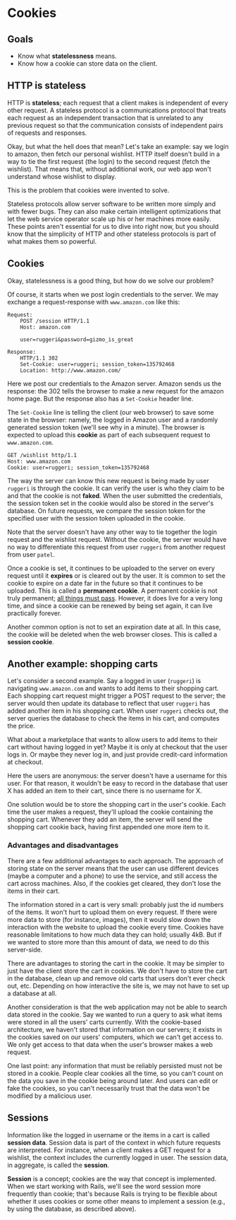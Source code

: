 # Cookies

## Goals

* Know what **statelessness** means.
* Know how a cookie can store data on the client.

## HTTP is stateless

HTTP is **stateless**; each request that a client makes is independent
of every other request. A stateless protocol is a communications
protocol that treats each request as an independent transaction that
is unrelated to any previous request so that the communication
consists of independent pairs of requests and responses.

Okay, but what the hell does that mean? Let's take an example: say we
login to amazon, then fetch our personal wishlist. HTTP itself doesn't
build in a way to tie the first request (the login) to the second
request (fetch the wishlist). That means that, without additional
work, our web app won't understand whose wishlist to display.

This is the problem that cookies were invented to solve.

Stateless protocols allow server software to be written more simply
and with fewer bugs. They can also make certain intelligent
optimizations that let the web service operator scale up his or her machines
more easily. These points aren't essential for us to dive into right
now, but you should know that the simplicity of HTTP and other
stateless protocols is part of what makes them so powerful.

## Cookies

Okay, statelessness is a good thing, but how do we solve our problem?

Of course, it starts when we post login credentials to the server. We
may exchange a request-response with `www.amazon.com` like this:

```
Request:
    POST /session HTTP/1.1
    Host: amazon.com

    user=ruggeri&password=gizmo_is_great

Response:
    HTTP/1.1 302
    Set-Cookie: user=ruggeri; session_token=135792468
    Location: http://www.amazon.com/
```

Here we post our credentials to the Amazon server. Amazon sends us the
response: the 302 tells the browser to make a new request for the
amazon home page. But the response also has a `Set-Cookie` header line.

The `Set-Cookie` line is telling the client (our web browser) to save
some state in the browser: namely, the logged in Amazon user and a
randomly generated session token (we'll see why in a minute). The
browser is expected to upload this **cookie** as part of each
subsequent request to `www.amazon.com`.

```
GET /wishlist http/1.1
Host: www.amazon.com
Cookie: user=ruggeri; session_token=135792468
```

The way the server can know this new request is being made by user
`ruggeri` is through the cookie. It can verify the user is who they
claim to be and that the cookie is not **faked**. When the user
submitted the credentials, the session token set in the cookie would
also be stored in the server's database. On future requests, we
compare the session token for the specified user with the session
token uploaded in the cookie.

Note that the server doesn't have any other way to tie together the
login request and the wishlist request. Without the cookie, the server
would have no way to differentiate this request from user `ruggeri`
from another request from user `patel`.

Once a cookie is set, it continues to be uploaded to the server on
every request until it **expires** or is cleared out by the user. It
is common to set the cookie to expire on a date far in the future so
that it continues to be uploaded. This is called a **permanent
cookie**. A permanent cookie is not truly permanent;
[all things must pass][all-things-must-pass]. However, it does live
for a very long time, and since a cookie can be renewed by being set
again, it can live practically forever.

Another common option is not to set an expiration date at all. In this
case, the cookie will be deleted when the web browser closes. This is
called a **session cookie**.

[all-things-must-pass]: http://en.wikipedia.org/wiki/All_Things_Must_Pass

## Another example: shopping carts

Let's consider a second example. Say a logged in user (`ruggeri`) is
navigating `www.amazon.com` and wants to add items to their shopping
cart. Each shopping cart request might trigger a POST request to the
server; the server would then update its database to reflect that user
`ruggeri` has added another item in his shopping cart. When user
`ruggeri` checks out, the server queries the database to check the
items in his cart, and computes the price.

What about a marketplace that wants to allow users to add items to
their cart without having logged in yet? Maybe it is only at checkout
that the user logs in. Or maybe they never log in, and just provide
credit-card information at checkout.

Here the users are anonymous: the server doesn't have a username for
this user. For that reason, it wouldn't be easy to record in the
database that user X has added an item to their cart, since there is
no username for X.

One solution would be to store the shopping cart in the user's
cookie. Each time the user makes a request, they'll upload the cookie
containing the shopping cart. Whenever they add an item, the server
will send the shopping cart cookie back, having first appended one
more item to it.

### Advantages and disadvantages

There are a few additional advantages to each approach. The approach
of storing state on the server means that the user can use different
devices (maybe a computer and a phone) to use the service, and still
access the cart across machines. Also, if the cookies get cleared,
they don't lose the items in their cart.

The information stored in a cart is very small: probably just the id
numbers of the items. It won't hurt to upload them on every
request. If there were more data to store (for instance, images), then
it would slow down the interaction with the website to upload the
cookie every time. Cookies have reasonable limitations to how much
data they can hold; usually 4kB. But if we wanted to store more than
this amount of data, we need to do this server-side.

There are advantages to storing the cart in the cookie. It may be
simpler to just have the client store the cart in cookies. We don't
have to store the cart in the database, clean up and remove old carts
that users don't ever check out, etc. Depending on how interactive the
site is, we may not have to set up a database at all.

Another consideration is that the web application may not be able to
search data stored in the cookie. Say we wanted to run a query to ask
what items were stored in all the users' carts currently. With the
cookie-based architecture, we haven't stored that information on our
servers; it exists in the cookies saved on our users' computers, which
we can't get access to. We only get access to that data when the
user's browser makes a web request.

One last point: any information that must be reliably persisted must
not be stored in a cookie. People clear cookies all the time, so you
can't count on the data you save in the cookie being around later. And
users can edit or fake the cookies, so you can't necessarily trust
that the data won't be modified by a malicious user.

## Sessions

Information like the logged in username or the items in a cart is
called **session data**. Session data is part of the context in which
future requests are interpreted. For instance, when a client makes a
GET request for a wishlist, the context includes the currently logged
in user. The session data, in aggregate, is called the **session**.

**Session** is a concept; cookies are the way that concept is
implemented. When we start working with Rails, we'll see the word
session more frequently than cookie; that's because Rails is trying to
be flexible about whether it uses cookies or some other means to
implement a session (e.g., by using the database, as described above).
